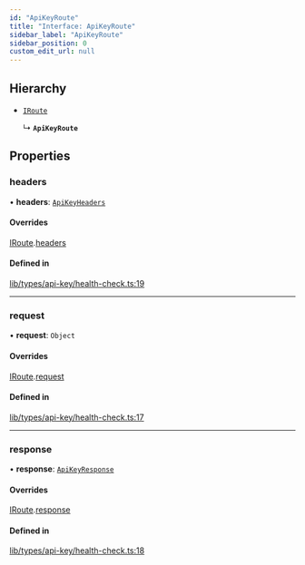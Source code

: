 ```yaml
---
id: "ApiKeyRoute"
title: "Interface: ApiKeyRoute"
sidebar_label: "ApiKeyRoute"
sidebar_position: 0
custom_edit_url: null
---
```


## Hierarchy

- [`IRoute`](IRoute.md)

  ↳ **`ApiKeyRoute`**

## Properties

### headers

• **headers**: [`ApiKeyHeaders`](ApiKeyHeaders.md)

#### Overrides

[IRoute](IRoute.md).[headers](IRoute.md#headers)

#### Defined in

[lib/types/api-key/health-check.ts:19](https://github.com/JustaName-id/JustaName-sdk/blob/f71acf4/packages/@justaname.id/sdk/src/lib/types/api-key/health-check.ts#L19)

___

### request

• **request**: `Object`

#### Overrides

[IRoute](IRoute.md).[request](IRoute.md#request)

#### Defined in

[lib/types/api-key/health-check.ts:17](https://github.com/JustaName-id/JustaName-sdk/blob/f71acf4/packages/@justaname.id/sdk/src/lib/types/api-key/health-check.ts#L17)

___

### response

• **response**: [`ApiKeyResponse`](ApiKeyResponse.md)

#### Overrides

[IRoute](IRoute.md).[response](IRoute.md#response)

#### Defined in

[lib/types/api-key/health-check.ts:18](https://github.com/JustaName-id/JustaName-sdk/blob/f71acf4/packages/@justaname.id/sdk/src/lib/types/api-key/health-check.ts#L18)
